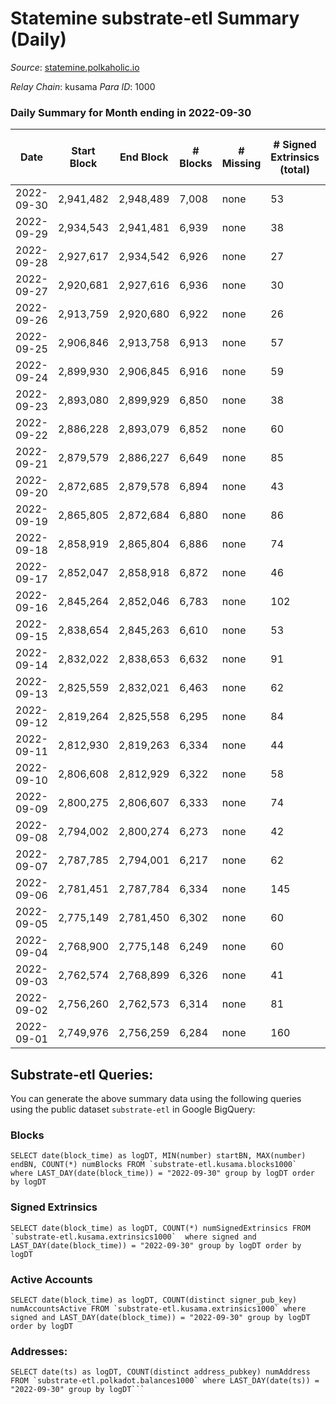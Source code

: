# Statemine substrate-etl Summary (Daily)

_Source_: [statemine.polkaholic.io](https://statemine.polkaholic.io)

*Relay Chain*: kusama
*Para ID*: 1000



### Daily Summary for Month ending in 2022-09-30


| Date | Start Block | End Block | # Blocks | # Missing | # Signed Extrinsics (total) | # Active Accounts | # Addresses with Balances | # Events | # Transfers | # XCM Transfers In | # XCM Transfers Out |
| ---- | ----------- | --------- | -------- | --------- | --------------------------- | ----------------- | ------------------------- | -------- | ----------- | ------------------ | ------------------- |
| 2022-09-30 | 2,941,482 | 2,948,489 | 7,008 | none  | 53 | 27 | 46,090 | 15,318 | 1,024 ($22.70) | 1 ($0.021) | 12 ($3,235.41) |
| 2022-09-29 | 2,934,543 | 2,941,481 | 6,939 | none  | 38 | 18 |  | 14,868 | 739 ($5.34) | 10 ($34,800.01) | 3 ($293.28) |
| 2022-09-28 | 2,927,617 | 2,934,542 | 6,926 | none  | 27 | 16 |  | 14,968 | 729 ($22.04) | 8 ($6,294.68) | 2 ($567.52) |
| 2022-09-27 | 2,920,681 | 2,927,616 | 6,936 | none  | 30 | 18 |  | 14,698 | 632 ($24.09) | 7 ($314.86) | 2 ($290.07) |
| 2022-09-26 | 2,913,759 | 2,920,680 | 6,922 | none  | 26 | 20 |  | 14,634 | 600 ($0.67) | 4 ($218.62) | 1 ($2,191.77) |
| 2022-09-25 | 2,906,846 | 2,913,758 | 6,913 | none  | 57 | 25 |  | 15,184 | 1,070 ($0.14) | 2 ($4.26) | 5 ($1,252.71) |
| 2022-09-24 | 2,899,930 | 2,906,845 | 6,916 | none  | 59 | 31 |  | 14,969 | 792 ($4.19) | 3 ($5.53) | 7 ($1,140.47) |
| 2022-09-23 | 2,893,080 | 2,899,929 | 6,850 | none  | 38 | 30 |  | 14,781 | 816 ($1.04) | 3 ($1,920.77) | 3 ($654.61) |
| 2022-09-22 | 2,886,228 | 2,893,079 | 6,852 | none  | 60 | 31 |  | 15,153 | 1,081 ($25.13) | 12 ($5,248.36) | 8 ($390.38) |
| 2022-09-21 | 2,879,579 | 2,886,227 | 6,649 | none  | 85 | 26 |  | 15,441 | 1,129 ($0.63) | 6 ($216.47) | 4 ($405.63) |
| 2022-09-20 | 2,872,685 | 2,879,578 | 6,894 | none  | 43 | 23 |  | 14,739 | 711 ($84.25) | 2 ($97.32) | 6 ($669.00) |
| 2022-09-19 | 2,865,805 | 2,872,684 | 6,880 | none  | 86 | 36 | 45,963 | 15,508 | 1,193 ($191.31) | 11 ($2,217.65) | 3 ($477.96) |
| 2022-09-18 | 2,858,919 | 2,865,804 | 6,886 | none  | 74 | 35 | 45,956 | 15,534 | 1,354 ($24.05) | 9 ($2,521.81) | 4 ($2,014.65) |
| 2022-09-17 | 2,852,047 | 2,858,918 | 6,872 | none  | 46 | 27 | 45,944 | 14,916 | 915 ($15.22) | 6 ($2,043.41) | 2 ($264.87) |
| 2022-09-16 | 2,845,264 | 2,852,046 | 6,783 | none  | 102 | 44 | 45,937 | 15,831 | 1,676 ($2,123.20) | 12 ($949.87) | 13 ($1,319.64) |
| 2022-09-15 | 2,838,654 | 2,845,263 | 6,610 | none  | 53 | 24 | 45,922 | 14,730 | 1,095 ($120.28) | 17 ($29,111.91) | 20 ($29,388.69) |
| 2022-09-14 | 2,832,022 | 2,838,653 | 6,632 | none  | 91 | 20 | 45,914 | 14,781 | 1,016 ($0.76) | 13 ($0.66) | 6 ($23.05) |
| 2022-09-13 | 2,825,559 | 2,832,021 | 6,463 | none  | 62 | 38 | 45,906 | 14,624 | 1,309 ($0.83) | 13 ($323.51) | 11 ($1,037.90) |
| 2022-09-12 | 2,819,264 | 2,825,558 | 6,295 | none  | 84 | 40 |  | 14,650 | 1,521 ($27.26) | 18 ($3,102.19) | 14 ($1,642.84) |
| 2022-09-11 | 2,812,930 | 2,819,263 | 6,334 | none  | 44 | 30 |  | 13,793 | 885 ($0.65) | 2 ($444.01) | 4 ($197,693) |
| 2022-09-10 | 2,806,608 | 2,812,929 | 6,322 | none  | 58 | 38 |  | 14,166 | 1,185 ($13,902.46) | 4 ($3,996.12) | 8 ($8,573.76) |
| 2022-09-09 | 2,800,275 | 2,806,607 | 6,333 | none  | 74 | 39 |  | 14,405 | 1,326 ($15,255.39) | 14 ($4,156.40) | 5 ($18.47) |
| 2022-09-08 | 2,794,002 | 2,800,274 | 6,273 | none  | 42 | 23 | 45,861 | 13,822 | 1,013 ($1.33) | 13 ($3,617.54) | 2 ($2,880.36) |
| 2022-09-07 | 2,787,785 | 2,794,001 | 6,217 | none  | 62 | 43 | 45,854 | 14,126 | 1,318 ($1,724.47) | 8 ($10,209.62) | 5 ($2,137.57) |
| 2022-09-06 | 2,781,451 | 2,787,784 | 6,334 | none  | 145 | 58 |  | 14,845 | 1,559 ($92,211.76) | 9 ($3,008.30) | 4 ($267.40) |
| 2022-09-05 | 2,775,149 | 2,781,450 | 6,302 | none  | 60 | 37 |  | 13,938 | 1,027 ($63,633.21) | 2 ($172.39) | 5 ($1,771.34) |
| 2022-09-04 | 2,768,900 | 2,775,148 | 6,249 | none  | 60 | 43 |  | 13,996 | 1,199 ($22,722.47) | 2 ($994.16) |   |
| 2022-09-03 | 2,762,574 | 2,768,899 | 6,326 | none  | 41 | 16 |  | 13,745 | 881 ($2,869.91) | 8 ($172.94) | 4 ($15,164.20) |
| 2022-09-02 | 2,756,260 | 2,762,573 | 6,314 | none  | 81 | 60 |  | 14,490 | 1,423 ($4,547.61) | 5 ($29,830.24) | 6 ($111.29) |
| 2022-09-01 | 2,749,976 | 2,756,259 | 6,284 | none  | 160 | 86 |  | 15,663 | 2,214 ($14,460.89) | 16 ($62.49) | 12 ($3,157.17) |

## Substrate-etl Queries:
You can generate the above summary data using the following queries using the public dataset `substrate-etl` in Google BigQuery:


### Blocks
```
SELECT date(block_time) as logDT, MIN(number) startBN, MAX(number) endBN, COUNT(*) numBlocks FROM `substrate-etl.kusama.blocks1000`  where LAST_DAY(date(block_time)) = "2022-09-30" group by logDT order by logDT
```


### Signed Extrinsics
```
SELECT date(block_time) as logDT, COUNT(*) numSignedExtrinsics FROM `substrate-etl.kusama.extrinsics1000`  where signed and LAST_DAY(date(block_time)) = "2022-09-30" group by logDT order by logDT
```


### Active Accounts
```
SELECT date(block_time) as logDT, COUNT(distinct signer_pub_key) numAccountsActive FROM `substrate-etl.kusama.extrinsics1000` where signed and LAST_DAY(date(block_time)) = "2022-09-30" group by logDT order by logDT
```


### Addresses:
```
SELECT date(ts) as logDT, COUNT(distinct address_pubkey) numAddress FROM `substrate-etl.polkadot.balances1000` where LAST_DAY(date(ts)) = "2022-09-30" group by logDT```

